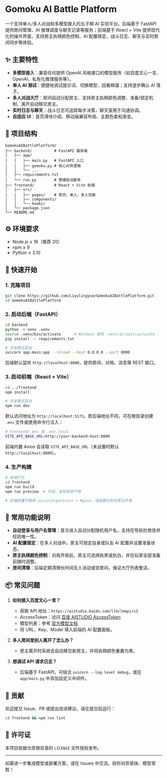 # Gomoku AI Battle Platform

一个支持单人/多人对战和多模型接入的五子棋 AI 实验平台。后端基于 FastAPI 提供房间管理、AI 推理调度与聊天记录等服务；前端基于 React + Vite 提供现代化的操作界面，支持房主执棋颜色控制、AI 配置锁定、战斗日志、聊天与实时房间同步等体验。

## ✨ 主要特性

- **多模型接入**：兼容任何提供 OpenAI 风格接口的模型服务（如百度文心一言、OpenAI、私有化推理服务等）。
- **单人 AI 测试**：便捷地调试提示词、切换模型、回看棋谱；支持逐步确认 AI 落子。
- **多人对战大厅**：房间自动分配房主、支持房主执棋颜色调整、准备/锁定机制、离开自动移交房主。
- **实时日志与聊天**：战斗日志可追踪每步决策，聊天室用于沟通协调。
- **自适应 UI**：首页滑块介绍、移动端兼容布局、主题色柔和渐变。

## 🧱 项目结构

```
GomokuAIBattlePlatform/
├── backend/          # FastAPI 服务端
│   ├── app/
│   │   ├── main.py   # FastAPI 入口
│   │   ├── gomoku.py # 核心对弈逻辑
│   │   └── ...
│   ├── requirements.txt
│   └── run.py        # 便捷启动脚本
├── frontend/         # React + Vite 前端
│   ├── src/
│   │   ├── pages/    # 首页、单人、多人页面
│   │   ├── components/
│   │   └── hooks/
│   └── package.json
└── README.md
```

## ⚙️ 环境要求

- Node.js ≥ 18（推荐 20）
- npm ≥ 9
- Python ≥ 3.10

## 🚀 快速开始

### 1. 克隆项目

```bash
git clone https://github.com/Liyulingyue/GomokuAIBattlePlatform.git
cd GomokuAIBattlePlatform
```

### 2. 启动后端（FastAPI）

```bash
cd backend
python -m venv .venv
source .venv/bin/activate      # Windows 使用 .venv\Scripts\activate
pip install -r requirements.txt

# 开发模式启动
uvicorn app.main:app --reload --host 0.0.0.0 --port 8000
```

后端默认监听 `http://localhost:8000`，提供房间、对局、消息等 REST 接口。

### 3. 启动前端（React + Vite）

```bash
cd ../frontend
npm install

# 开发模式启动
npm run dev
```

默认访问地址为 `http://localhost:5173`。若后端地址不同，可在根目录创建 `.env` 文件或使用命令行注入：

```bash
# frontend/.env 或 .env.local
VITE_API_BASE_URL=http://your-backend-host:8000
```

前端内置 Axios 会读取 `VITE_API_BASE_URL`（未设置时默认 `http://localhost:8000`）。

### 4. 生产构建

```bash
# 前端打包
cd frontend
npm run build
npm run preview  # 可选，本地预览产物

# 后端部署可使用 uvicorn/gunicorn + Nginx，或容器化到任意云环境
```

## 🧩 常用功能说明

- **自动登录与用户名管理**：首次进入自动分配随机用户名，支持在导航栏修改并校验唯一性。
- **AI 配置锁定**：在多人对战中，房主可锁定自身或队友 AI 配置并设置准备状态。
- **房主执棋颜色控制**：对局开局前，房主可选择执黑或执白，并在玩家全部准备前随时调整。
- **房间清理**：后端定期清理长时间无人活动或空房间，保证大厅列表整洁。

## 📦 常见问题

1. **如何接入百度文心一言？**
	- 获取 API 地址：`https://aistudio.baidu.com/llm/lmapi/v3`
	- AccessToken：访问 [百度 AISTUDIO AccessToken](https://aistudio.baidu.com/account/accessToken)
	- 模型列表：参考 [官方模型文档](https://ai.baidu.com/ai-doc/AISTUDIO/rm344erns)
	- 将 URL、Key、Model 填入前端的 AI 配置面板。

2. **多人房间里别人离开了怎么办？**
	- 房主离开时系统会自动移交新房主，并将执棋颜色重置为黑。

3. **想调试 API 请求日志？**
	- 后端基于 FastAPI，可结合 `uvicorn --log-level debug`，或在 `app/main.py` 中添加自定义中间件。

## 🤝 贡献

欢迎提交 Issue、PR 或提出改进建议。请在提交前运行：

```bash
cd frontend && npm run lint
```

## 📄 许可证

本项目依据仓库根目录的 `LICENSE` 文件授权发布。

---

如需进一步集成模型或部署方案，请在 Issues 中交流。祝你对弈愉快、模型常胜！

